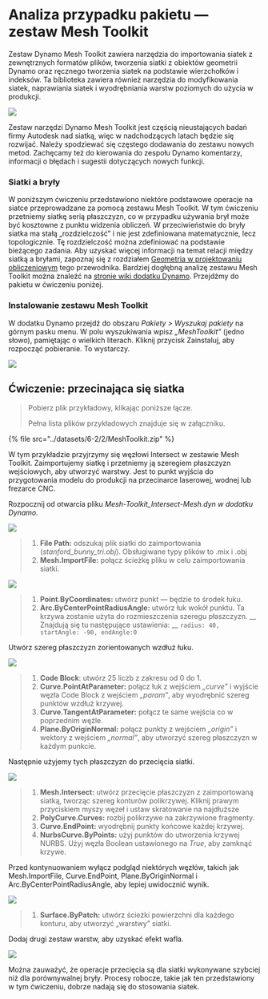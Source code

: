 # Analiza przypadku pakietu — zestaw Mesh Toolkit

Zestaw Dynamo Mesh Toolkit zawiera narzędzia do importowania siatek z zewnętrznych formatów plików, tworzenia siatki z obiektów geometrii Dynamo oraz ręcznego tworzenia siatek na podstawie wierzchołków i indeksów. Ta biblioteka zawiera również narzędzia do modyfikowania siatek, naprawiania siatek i wyodrębniania warstw poziomych do użycia w produkcji.

![](../images/6-2/2/meshToolkitcasestudy01.jpg)

Zestaw narzędzi Dynamo Mesh Toolkit jest częścią nieustających badań firmy Autodesk nad siatką, więc w nadchodzących latach będzie się rozwijać. Należy spodziewać się częstego dodawania do zestawu nowych metod. Zachęcamy też do kierowania do zespołu Dynamo komentarzy, informacji o błędach i sugestii dotyczących nowych funkcji.

### Siatki a bryły

W poniższym ćwiczeniu przedstawiono niektóre podstawowe operacje na siatce przeprowadzane za pomocą zestawu Mesh Toolkit. W tym ćwiczeniu przetniemy siatkę serią płaszczyzn, co w przypadku używania brył może być kosztowne z punktu widzenia obliczeń. W przeciwieństwie do bryły siatka ma stałą „rozdzielczość” i nie jest zdefiniowana matematycznie, lecz topologicznie. Tę rozdzielczość można zdefiniować na podstawie bieżącego zadania. Aby uzyskać więcej informacji na temat relacji między siatką a bryłami, zapoznaj się z rozdziałem [Geometria w projektowaniu obliczeniowym](../../a-closer-look-at-dynamo-essential-nodes-and-concepts/5\_geometry-for-computational-design/) tego przewodnika. Bardziej dogłębną analizę zestawu Mesh Toolkit można znaleźć na [stronie wiki dodatku Dynamo](https://github.com/DynamoDS/Dynamo/wiki/Dynamo-Mesh-Toolkit). Przejdźmy do pakietu w ćwiczeniu poniżej.

### Instalowanie zestawu Mesh Toolkit

W dodatku Dynamo przejdź do obszaru _Pakiety > Wyszukaj pakiety_ na górnym pasku menu. W polu wyszukiwania wpisz _„MeshToolkit”_ (jedno słowo), pamiętając o wielkich literach. Kliknij przycisk Zainstaluj, aby rozpocząć pobieranie. To wystarczy.

![](../images/6-2/2/meshToolkitcasestudy-installpackage.jpg)

## Ćwiczenie: przecinająca się siatka

> Pobierz plik przykładowy, klikając poniższe łącze.
>
> Pełna lista plików przykładowych znajduje się w załączniku.

{% file src="../datasets/6-2/2/MeshToolkit.zip" %}

W tym przykładzie przyjrzymy się węzłowi Intersect w zestawie Mesh Toolkit. Zaimportujemy siatkę i przetniemy ją szeregiem płaszczyzn wejściowych, aby utworzyć warstwy. Jest to punkt wyjścia do przygotowania modelu do produkcji na przecinarce laserowej, wodnej lub frezarce CNC.

Rozpocznij od otwarcia pliku _Mesh-Toolkit_Intersect-Mesh.dyn w dodatku Dynamo._

![](../images/6-2/2/meshToolkitcasestudy-exercise01.jpg)

> 1. **File Path:** odszukaj plik siatki do zaimportowania (_stanford_bunny_tri.obj_). Obsługiwane typy plików to .mix i .obj
> 2. **Mesh.ImportFile:** połącz ścieżkę pliku w celu zaimportowania siatki.

![](../images/6-2/2/meshToolkitcasestudy-exercise02.jpg)

> 1. **Point.ByCoordinates:** utwórz punkt — będzie to środek łuku.
> 2. **Arc.ByCenterPointRadiusAngle:** utwórz łuk wokół punktu. Ta krzywa zostanie użyta do rozmieszczenia szeregu płaszczyzn. __ Znajdują się tu następujące ustawienia: __ `radius: 40, startAngle: -90, endAngle:0`

Utwórz szereg płaszczyzn zorientowanych wzdłuż łuku.

![](../images/6-2/2/meshToolkitcasestudy-exercise03.jpg)

> 1. **Code Block**: utwórz 25 liczb z zakresu od 0 do 1.
> 2. **Curve.PointAtParameter:** połącz łuk z wejściem _„curve”_ i wyjście węzła Code Block z wejściem _„param”_, aby wyodrębnić szereg punktów wzdłuż krzywej.
> 3. **Curve.TangentAtParameter:** połącz te same wejścia co w poprzednim węźle.
> 4. **Plane.ByOriginNormal:** połącz punkty z wejściem _„origin”_ i wektory z wejściem _„normal”_, aby utworzyć szereg płaszczyzn w każdym punkcie.

Następnie użyjemy tych płaszczyzn do przecięcia siatki.

![](../images/6-2/2/meshToolkitcasestudy-exercise04.jpg)

> 1. **Mesh.Intersect:** utwórz przecięcie płaszczyzn z zaimportowaną siatką, tworząc szereg konturów polikrzywej. Kliknij prawym przyciskiem myszy węzeł i ustaw skratowanie na najdłuższe
> 2. **PolyCurve.Curves:** rozbij polikrzywe na zakrzywione fragmenty.
> 3. **Curve.EndPoint:** wyodrębnij punkty końcowe każdej krzywej.
> 4. **NurbsCurve.ByPoints:** użyj punktów do utworzenia krzywej NURBS. Użyj węzła Boolean ustawionego na _True_, aby zamknąć krzywe.

Przed kontynuowaniem wyłącz podgląd niektórych węzłów, takich jak Mesh.ImportFile, Curve.EndPoint, Plane.ByOriginNormal i Arc.ByCenterPointRadiusAngle, aby lepiej uwidocznić wynik.

![](../images/6-2/2/meshToolkitcasestudy-exercise05.jpg)

> 1. **Surface.ByPatch:** utwórz ścieżki powierzchni dla każdego konturu, aby utworzyć „warstwy” siatki.

Dodaj drugi zestaw warstw, aby uzyskać efekt wafla.

![](../images/6-2/2/meshToolkitcasestudy-exercise06.jpg)

Można zauważyć, że operacje przecięcia są dla siatki wykonywane szybciej niż dla porównywalnej bryły. Procesy robocze, takie jak ten przedstawiony w tym ćwiczeniu, dobrze nadają się do stosowania siatek.
